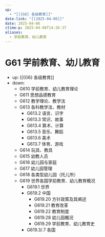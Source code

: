 ```yaml
---
up:
  - "[[{G6} 各级教育]]"
date-link: "[[2025-04-06]]"
date: 2025-04-06
ctime-p: 2025-04-06T14:26:37
aliases:
  - 学前教育、幼儿教育
---
```


# G61 学前教育、幼儿教育

- up: [[{G6} 各级教育]]
- down:	
	- G610 学前教育、幼儿教育理论
	- G611 思想品德教育
	- G612 教学理论、教学法
	- G613 各科教学法、教材
		- G613.2 语言、识字
		- G613.3 常识、故事
		- G613.4 算术、计算
		- G613.5 音乐、舞蹈
		- G613.6 美术
		- G613.7 体育、游戏
	- G614 玩具、教具
	- G615 幼教人员
	- G616 幼儿园与家庭
	- G617 幼儿园管理
	- G618 各类型幼儿园（托儿所）
	- G619 世界各国学前教育、幼儿教育概况
		- G619.1 世界
		- G619.2 中国
			- G619.20 方针政策及其阐述
			- G619.21 教育改革
			- G619.22 教育制度
			- G619.28 幼儿园概况
			- G619.29 学前教育、幼儿教育史
		- G619.3/.7 各国
	
